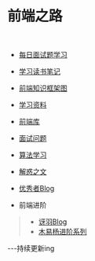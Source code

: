  #  前端之路 #  

  
- [每日面试题学习](//github.com/LuoShengMen/StudyNotes/tree/master/DailyQuestion)

- [学习读书笔记](//github.com/LuoShengMen/StudyNotes/tree/master/readNotes)

- [前端知识框架图](https://github.com/LuoShengMen/StudyNotes/tree/master/frontend)

- [学习资料](//github.com/LuoShengMen/StudyNotes/tree/master/learningMaterials/data.md)

- [前端库](https://github.com/XIN-G/awesome-f2e-libs)

- [面试问题](//github.com/LuoShengMen/StudyNotes/blob/master/InterviewQuestions/InterviewQuestions.md)

- [算法学习](https://github.com/LuoShengMen/StudyNotes/tree/master/algorithm)

- [解惑之文](https://github.com/LuoShengMen/StudyNotes/blob/master/Article/Readme.md)

- [优秀者Blog](https://github.com/LuoShengMen/StudyNotes/blob/master/OtherBlog/Readme.md)

- 前端进阶
 > * [讶羽Blog](https://github.com/mqyqingfeng/Blog)
 > * [木易杨进阶系列](https://github.com/yygmind/blog)
 
---持续更新ing
